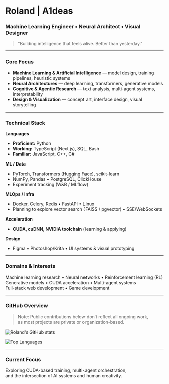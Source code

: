# Roland | A1deas

### Machine Learning Engineer • Neural Architect • Visual Designer

> "Building intelligence that feels alive. Better than yesterday."

---

### Core Focus

- **Machine Learning & Artificial Intelligence** — model design, training pipelines, heuristic systems  
- **Neural Architectures** — deep learning, transformers, generative models  
- **Cognitive & Agentic Research** — text analysis, multi-agent systems, interpretability  
- **Design & Visualization** — concept art, interface design, visual storytelling  

---

### Technical Stack

**Languages**
- **Proficient:** Python  
- **Working:** TypeScript (Next.js), SQL, Bash  
- **Familiar:** JavaScript, C++, C#

**ML / Data**
- PyTorch, Transformers (Hugging Face), scikit-learn  
- NumPy, Pandas • PostgreSQL, ClickHouse  
- Experiment tracking (W&B / MLflow)

**MLOps / Infra**
- Docker, Celery, Redis • FastAPI • Linux  
- Planning to explore vector search (FAISS / pgvector) • SSE/WebSockets

**Acceleration**
- **CUDA, cuDNN, NVIDIA toolchain** (learning & applying)

**Design**
- Figma • Photoshop/Krita • UI systems & visual prototyping

---

### Domains & Interests

Machine learning research • Neural networks • Reinforcement learning (RL)  
Generative models • CUDA acceleration • Multi-agent systems  
Full-stack web development • Game development

---

### GitHub Overview

> Note: Public contributions below don’t reflect all ongoing work,  
as most projects are private or organization-based.


![Roland's GitHub stats](https://github-readme-stats-ruddy-gamma-24.vercel.app/api?username=a1deas&show_icons=true&theme=tokyonight&hide_border=true&include_all_commits=true&count_private=true)

![Top Languages](https://github-readme-stats-ruddy-gamma-24.vercel.app/api/top-langs/?username=a1deas&layout=compact&theme=tokyonight&hide_border=true&count_private=true)

---

### Current Focus

Exploring CUDA-based training, multi-agent orchestration,  
and the intersection of AI systems and human creativity.

